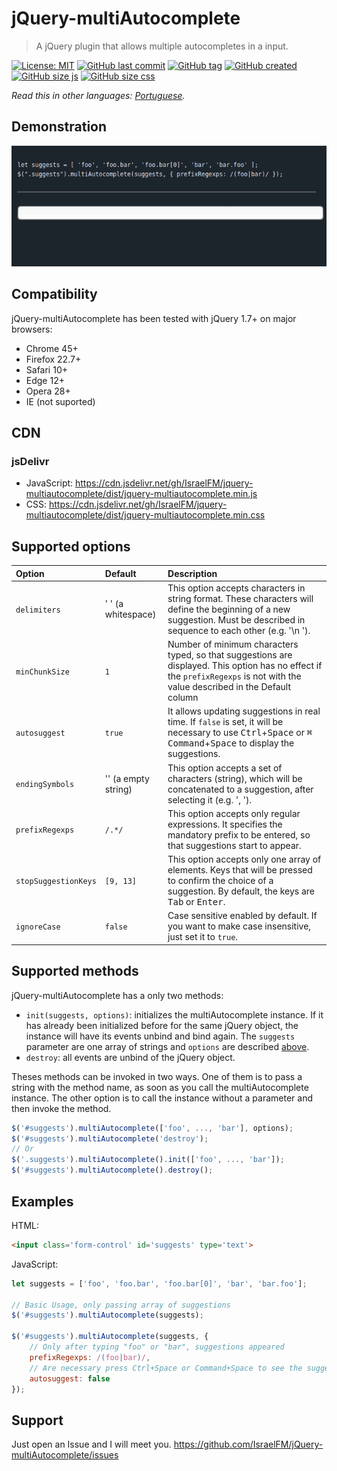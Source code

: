 # jQuery-multiAutocomplete

> A jQuery plugin that allows multiple autocompletes in a input.

[![License: MIT](https://img.shields.io/badge/license-MIT-blue)](https://github.com/IsraelFM/jQuery-multiAutocomplete/blob/master/README.md) [![GitHub last commit](https://img.shields.io/github/last-commit/IsraelFM/jquery-multiAutocomplete)]() [![GitHub tag](https://img.shields.io/github/tag/IsraelFM/jquery-multiAutocomplete)]() [![GitHub created](https://img.shields.io/badge/created-july%202020-important)]() [![GitHub size js](https://img.shields.io/badge/minified_javascript-5kb-informational)]() [![GitHub size css](https://img.shields.io/badge/minified_css-~1kb-informational)]()

*Read this in other languages: [Portuguese](translations/pt_BR/README.md).*  

## Demonstration

![](/example/multiAutocomplete.gif)

## Compatibility

jQuery-multiAutocomplete has been tested with jQuery 1.7+ on major browsers:

- Chrome 45+
- Firefox 22.7+
- Safari 10+
- Edge 12+
- Opera 28+
- IE (not suported)

## CDN

### jsDelivr

- JavaScript: https://cdn.jsdelivr.net/gh/IsraelFM/jquery-multiautocomplete/dist/jquery-multiautocomplete.min.js
- CSS: https://cdn.jsdelivr.net/gh/IsraelFM/jquery-multiautocomplete/dist/jquery-multiautocomplete.min.css

## Supported options

| Option | Default | Description |
| :--- | :--- | :--- |
| `delimiters` | ' ' (a whitespace) | This option accepts characters in string format. These characters will define the beginning of a new suggestion. Must be described in sequence to each other (e.g. '\n '). |
| `minChunkSize` | `1` | Number of minimum characters typed, so that suggestions are displayed. This option has no effect if the `prefixRegexps` is not with the value described in the Default column |
| `autosuggest` | `true` | It allows updating suggestions in real time. If `false` is set, it will be necessary to use <kbd>Ctrl</kbd>+<kbd>Space</kbd> or <kbd>⌘ Command</kbd>+<kbd>Space</kbd> to display the suggestions. |
| `endingSymbols` | '' (a empty string) | This option accepts a set of characters (string), which will be concatenated to a suggestion, after selecting it (e.g. ', '). |
| `prefixRegexps` | `/.*/` | This option accepts only regular expressions. It specifies the mandatory prefix to be entered, so that suggestions start to appear. |
| `stopSuggestionKeys` | `[9, 13]` | This option accepts only one array of elements. Keys that will be pressed to confirm the choice of a suggestion. By default, the keys are <kbd>Tab</kbd> or <kbd>Enter</kbd>. |
| `ignoreCase` | `false` | Case sensitive enabled by default. If you want to make case insensitive, just set it to `true`. |

## Supported methods

jQuery-multiAutocomplete has a only two methods:

- `init(suggests, options)`: initializes the multiAutocomplete instance. If it has already been initialized before for the same jQuery object, the instance will have its events unbind and bind again. The `suggests` parameter are one array of strings and `options` are described [above](#supported-options).
- `destroy`: all events are unbind of the jQuery object.

Theses methods can be invoked in two ways. One of them is to pass a string with the method name, as soon as you call the multiAutocomplete instance.
The other option is to call the instance without a parameter and then invoke the method.

```javascript
$('#suggests').multiAutocomplete(['foo', ..., 'bar'], options);
$('#suggests').multiAutocomplete('destroy');
// Or
$('.suggests').multiAutocomplete().init(['foo', ..., 'bar']);
$('#suggests').multiAutocomplete().destroy();
```

## Examples

HTML:

```html
<input class='form-control' id='suggests' type='text'>
```

JavaScript:

```javascript
let suggests = ['foo', 'foo.bar', 'foo.bar[0]', 'bar', 'bar.foo'];

// Basic Usage, only passing array of suggestions
$('#suggests').multiAutocomplete(suggests);

$('#suggests').multiAutocomplete(suggests, {
    // Only after typing "foo" or "bar", suggestions appeared
    prefixRegexps: /(foo|bar)/,
    // Are necessary press Ctrl+Space or Command+Space to see the suggestions
    autosuggest: false
});
```

## Support

Just open an Issue and I will meet you.
https://github.com/IsraelFM/jQuery-multiAutocomplete/issues
